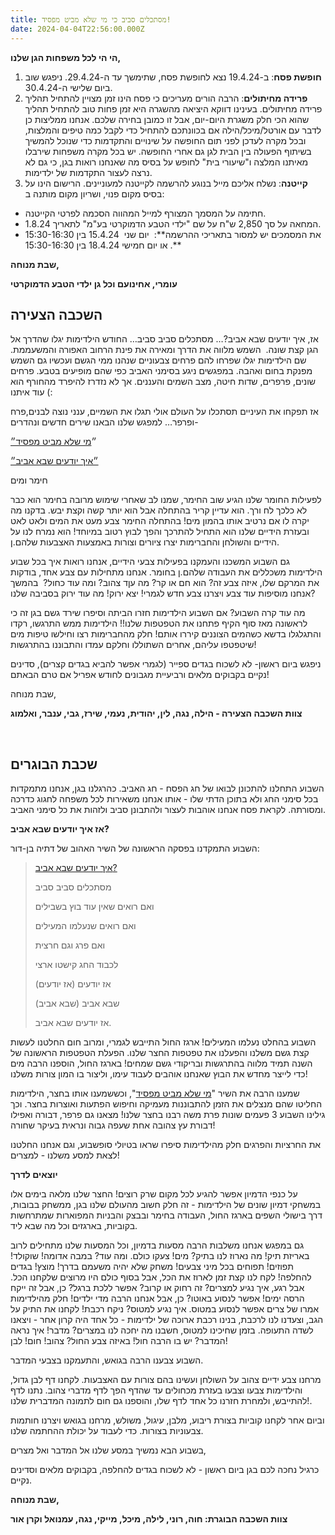 ```yaml
---
title: מסתכלים סביב כי מי שלא מביט מפסיד!
date: 2024-04-04T22:56:00.000Z
---
```

**הי הי לכל משפחות הגן שלנו,**

1. **חופשת פסח**: ב-19.4.24 נצא לחופשת פסח, שתימשך עד ה-29.4.24. ניפגש שוב ביום שלישי ה-30.4.24.
2. **פרידה מחיתולים**: הרבה הורים מעריכים כי פסח הינו זמן מצויין להתחיל תהליך פרידה מחיתולים. בעינינו דווקא היציאה מהשגרה היא זמן פחות טוב להתחיל תהליך שהוא הכי חלק משגרת היום-יום, אבל זו כמובן בחירה שלכם. אנחנו ממליצות כן לדבר עם אורטל/מיכל/הילה אם בכוונתכם להתחיל כדי לקבל כמה טיפים והמלצות, ובכל מקרה לעדכן לפני תום החופשה על שינויים והתקדמות כדי שנוכל להמשיך בשיתוף הפעולה בין הבית לגן גם אחרי החופשה. יש בכל מקרה משפחות שירבלו מאיתנו המלצה ו"שיעורי בית" לחופש על בסיס מה שאנחנו רואות בגן, כי גם לא נרצה לעצור התקדמות של ילדימות.
3. **קייטנה**: נשלח אליכם מייל בנוגע להרשמה לקייטנה למעוניינים. הרישום הינו על בסיס מקום פנוי, ושריון מקום מותנה ב:

* חתימה על המסמך המצורף למייל המהווה הסכמה לפרטי הקייטנה.
* המחאה על סך 2,850 ש"ח על שם "ילדי הטבע הדמוקרטי בע"מ" לתאריך 1.8.24.
* את המסמכים יש למסור בתאריכי ההרשמה**:  יום שני  15.4.24 בין 15:30-16:30 או יום חמישי 18.4.24 בין 15:30-16:30 .**



**שבת מנוחה,**

**עומרי, אחינועם וכל גן ילדי הטבע הדמוקרטי**



## **השכבה הצעירה**

אז, איך יודעים שבא אביב?… מסתכלים סביב סביב… החודש הילדימות יגלו שהדרך אל הגן קצת שונה.  השמש מלווה את הדרך ומאירה את פינת הרחוב האפורה והמשעממת. שם הילדימות יגלו שפרחו להם פרחים צבעוניים שנהנו ממי הגשם ועכשיו גם השמש מפנקת בחום ואהבה. במפגשים ניגע בסימני האביב כפי שהם מופיעים בטבע. פרחים שונים, פרפרים, שדות חיטה, מצב השמים והעננים. אך לא נזדרז להיפרד מהחורף הוא עוד איתנו (:

אז תפקחו את העיניים תסתכלו על העולם אולי תגלו את השמיים, ענני נוצה לבנים,פרח ופרפר… למפגש שלנו הבאנו שירים חדשים ונהדרים-

״[מי שלא מביט מפסיד״](https://youtu.be/2ld48DxIQ_U)[](https://youtu.be/2ld48DxIQ_U)

[״איך יודעים שבא אביב״](https://www.youtube.com/watch?v=gv1qNbPz3aQ)

חימר ומים

לפעילות החומר שלנו הגיע שוב החימר, שמנו לב שאחרי שימוש מרובה בחימר הוא כבר לא כלכך לח ורך. הוא עדיין קריר בהתחלה אבל הוא יותר קשה וקצת יבש. בדקנו מה יקרה לו אם נרטיב אותו בהמון מים! בהתחלה החימר צבע מעט את המים ולאט לאט ובעזרת הידיים שלנו הוא התחיל להתרכך והפך לבוץ רטוב במיוחד! הוא נמרח לנו על הידיים והשולחן והחברימות יצרו ציורים וצורות באמצעות האצבעות שלהם.ן.

גם השבוע המשכנו והעמקנו בפעילות צבעי הידיים, אנחנו רואות איך בכל שבוע הילדימות משכללים את העבודה שלהם.ן בחומר. אנחנו מתחילות עם צבע אחד, בודקות את המרקם שלו, איזה צבע זה? הוא חם או קר? מה עןד צהוב? ומה עוד כחול?  בהמשך אנחנו מוסיפות עוד צבע ויצרנו צבע חדש לגמרי! יצא ירוק! מה עוד ירוק בסביבה שלנו?

מה עוד קרה השבוע? אם השבוע הילדימות חזרו הביתה וסיפרו שירד גשם בגן זה כי לראשונה מאז סוף הקיף פתחנו את הטפטפות שלנו!! הילדימות ממש התרגשו, רקדו והתגלגלו בדשא כשהמים הצוננים קיררו אותם! חלק מהחברימות רצו וחילשו טיפות מים שיטפטפו עליהם, אחרים השתוללו וחלקם עמדו והתבוננו בהתרגשות!

ניפגש ביום ראשון- לא לשכוח בגדים ספייר (לגמרי אפשר להביא בגדים קצרים), סדינים נקיים בקבוקים מלאים ורביעיית מגבונים לחודש אפריל אם טרם הבאתם!

שבת מנוחה,

**צוות השכבה הצעירה - הילה, נגה, לין, יהודית, נעמי, שירז, גבי, ענבר, ואלמוג**

 

## **שכבת הבוגרים**

השבוע התחלנו להתכונן לבואו של חג הפסח - חג האביב. כהרגלנו בגן, אנחנו מתמקדות בכל סימני החג ולא בתוכן הדתי שלו - אותו אנחנו משאירות לכל משפחה לחגוג כדרכה ומסורתה. לקראת פסח אנחנו אוהבות לעצור ולהתבונן סביב ולזהות את כל סימני האביב.

**אז איך יודעים שבא אביב?**

השבוע התמקדנו בפסקה הראשונה של השיר האהוב של דתיה בן-דור:

> [איך יודעים שבא אביב?](https://www.youtube.com/watch?v=gv1qNbPz3aQ)
>
> מסתכלים סביב סביב
>
> ואם רואים שאין עוד בוץ בשבילים
>
> ואם רואים שנעלמו המעילים
>
> ואם פרג וגם חרצית
>
> לכבוד החג קישטו ארצי
>
> אז יודעים (אז יודעים)
>
> שבא אביב (שבא אביב)
>
> אז יודעים שבא אביב.

השבוע בהחלט נעלמו המעילים! ארגז החול התייבש לגמרי, ומרוב חום החלטנו לעשות קצת גשם משלנו והפעלנו את טפטפות החצר שלנו. הפעלת הטפטפות הראשונה של השנה תמיד מלווה בהתרגשות ובריקודי גשם שמחים! בארגז החול, הוספנו הרבה מים כדי לייצר מחדש את הבוץ שאנחנו אוהבים לעבוד עימו, וליצור בו המון צורות משלנו!

שמענו הרבה את השיר "[מי שלא מביט מפסיד](https://www.youtube.com/watch?v=2ld48DxIQ_U&feature=youtu.be)", וכששמענו אותו בחצר, הילדימות החליטו שהם מנצלים את הזמן להתבוננות מעמיקה וחיפוש הפתעות ואוצרות בחצר. וכך גילינו השבוע 3 פעמים שונות פרת משה רבנו בחצר שלנו! מצאנו גם פרפר, דבורה ואפילו דבורת עץ צהובה אחת שעפה גבוה ונראית בעיקר שחורה!

את החרציות והפרגים חלק מהילדימות סיפרו שראו בטיולי סופשבוע, וגם אנחנו החלטנו לצאת למסע משלנו - למצרים!

**יוצאים לדרך**

על כנפי הדמיון אפשר להגיע לכל מקום שרק רוצים! החצר שלנו מלאה בימים אלו במשחקי דמיון שונים של הילדימות - זה חלק חשוב מהעולם שלנו בגן, ממשחק בבובות, דרך בישולי השפים בארגז החול, העבודה בחימר ובבצק והבניות המפוארות שמתרחשות בקוביות, בארגזים וכל מה שבא ליד.

גם במפגש אנחנו משלבות הרבה מסעות בדמיון, וכל המסעות שלנו מתחילים לרוב באריזת תיק! מה נארוז לנו בתיק? מים! צעקו כולם. ומה עוד? במבה אדומה! שוקולד! תפוזים! תפוחים בכל מיני צבעים! משחק שלא יהיה משעמם בדרך! מוצץ! בגדים להחלפה! לקח לנו קצת זמן לארוז את הכל, אבל בסוף כולם היו מרוצים שלקחנו הכל. אבל רגע, איך נגיע למצרים? זה רחוק או קרוב? אפשר ללכת ברגל? כן, אבל זה ייקח הרסה ימים! אפשר לנסוע באוטו? כן, אבל אנחנו הרבה מדי ילדים! חלק מהילדימות אמרו של צרים אפשר לנסוע במטוס. איך נגיע למטוס? ניקח רכבת! לקחנו את התיק על הגב, וצעדנו לנו לרכבת, בנינו רכבת ארוכה של ילדימות - כל אחד היה קרון אחר - ויצאנו לשדה התעופה. בזמן שחיכינו למטוס, חשבנו מה יחכה לנו במצרים? מדבר! איך נראה המדבר? יש בו הרבה חול! באיזה צבע החול? צהוב! חום! לבן!

השבוע צבענו הרבה בגואש, והתעמקנו בצבעי המדבר. 

מרחנו צבע ידיים צהוב על השולחן ועשינו בהם צורות עם האצבעות. לקחנו דף לבן גדול, והילדימות צבעו וצבעו בעזרת מכחולים עד שהדף הפך לדף מדברי צהוב. נתנו לדף להתייבש, ולמחרת חזרנו כל אחד לדף שלו, והוספנו גם חום לתמונה המדברית שלנו!.

וביום אחר לקחנו קוביות בצורת ריבוע, מלבן, עיגול, משולש, מרחנו בגואש ויצרנו חותמות צבעוניות בצורות. כדי לעבוד על יכולת ההחתמה שלנו.

בשבוע הבא נמשיך במסע שלנו אל המדבר ואל מצרים,

כרגיל נחכה לכם בגן ביום ראשון - לא לשכוח בגדים להחלפה, בקבוקים מלאים וסדינים נקיים.

**שבת מנוחה,**

**צוות השכבה הבוגרת: חוה, רוני, לילה, מיכל, מייקי, נגה, עמנואל וקרן אור**